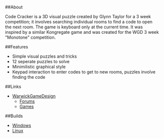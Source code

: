##About

Code Cracker is a 3D visual puzzle created by Glynn Taylor for a 3 week competition; it involves searching individual rooms to find a code to open the next room. The game is keyboard only at the current time. It was inspired by a similar Kongregate game and was created for the WGD 3 week "Monotone" competition.

##Features

- Simple visual puzzles and tricks
- 12 seperate puzzles to solve
- Minimilistic graphical style
- Keypad interaction to enter codes to get to new rooms, puzzles involve finding the code

##Links

- [WarwickGameDesign](https://www.warwickgamedesign.co.uk)
  - [Forums](https://www.warwickgamedesign.co.uk/forum)
  - [Games](https://www.warwickgamedesign.co.uk/games)

##Builds
- [Windows](https://dl.dropboxusercontent.com/u/52640380/Released_Builds/code-cracker/codecracker_windows_08-11-2014.zip)
- [Linux](https://dl.dropboxusercontent.com/u/52640380/Released_Builds/code-cracker/codecracker_linux_08-11-2014.zip)
